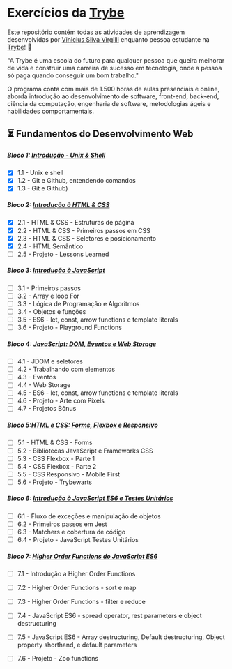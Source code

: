 # Exercícios da [Trybe](https://www.betrybe.com/)

Este repositório contém todas as atividades de aprendizagem desenvolvidas por [Vinicius Silva Virgilli](https://www.linkedin.com/in/vinicius-silva-virgilli/) enquanto pessoa estudante na [Trybe](https://www.betrybe.com/)! :rocket:

"A Trybe é uma escola do futuro para qualquer pessoa que queira melhorar de vida e construir uma carreira de sucesso em tecnologia, onde a pessoa só paga quando conseguir um bom trabalho."

O programa conta com mais de 1.500 horas de aulas presenciais e online, aborda introdução ao desenvolvimento de software, front-end, back-end, ciência da computação, engenharia de software, metodologias ágeis e habilidades comportamentais.

## :hourglass_flowing_sand: Fundamentos do Desenvolvimento Web

##### Bloco 1: [Introdução - Unix & Shell](https://github.com/vinicius-virgilli/trybe-exercicios/tree/main/1%20-%20Fundamentos/1%20-%20Unix%2C%20Shell%20e%20Git)

- [X] 1.1 - Unix e shell
- [X] 1.2 - Git e Github, entendendo comandos
- [X] 1.3 - Git e Github)

##### Bloco 2: [Introdução à HTML & CSS](https://github.com/vinicius-virgilli/trybe-exercicios/tree/main/1%20-%20Fundamentos/2%20-%20Introdu%C3%A7%C3%A3o%20%C3%A0%20HTML%20%26%20CSS)

- [x] 2.1 - HTML & CSS - Estruturas de página
- [x] 2.2 - HTML & CSS - Primeiros passos em CSS
- [X] 2.3 - HTML & CSS - Seletores e posicionamento
- [X] 2.4 - HTML Semântico
- [ ] 2.5 - Projeto - Lessons Learned

##### Bloco 3: [Introdução à JavaScript](https://github.com/vinicius-virgilli/trybe-exercicios/tree/main/1%20-%20Fundamentos/3%20-%20Introdu%C3%A7%C3%A3o%20%C3%A0%20JavaScript)

- [ ] 3.1 - Primeiros passos
- [ ] 3.2 - Array e loop For
- [ ] 3.3 - Lógica de Programação e Algoritmos
- [ ] 3.4 - Objetos e funções
- [ ] 3.5 - ES6 - let, const, arrow functions e template literals
- [ ] 3.6 - Projeto - Playground Functions

##### Bloco 4: [JavaScript: DOM, Eventos e Web Storage](https://github.com/vinicius-virgilli/trybe-exercicios/tree/main/1%20-%20Fundamentos/4%20-%20JavaScript:%20DOM%2C%20Eventos%20e%20Web%20Storage)

- [ ] 4.1 - JDOM e seletores
- [ ] 4.2 - Trabalhando com elementos
- [ ] 4.3 - Eventos
- [ ] 4.4 - Web Storage
- [ ] 4.5 - ES6 - let, const, arrow functions e template literals
- [ ] 4.6 - Projeto - Arte com Pixels
- [ ] 4.7 - Projetos Bônus

##### Bloco 5:[HTML e CSS: Forms, Flexbox e Responsivo](https://github.com/vinicius-virgilli/trybe-exercicios/tree/main/1%20-%20Fundamentos/5%20-%20HTML%20e%20CSS:%20Forms%2C%20Flexbox%20e%20Responsivo)

- [ ] 5.1 - HTML & CSS - Forms
- [ ] 5.2 - Bibliotecas JavaScript e Frameworks CSS
- [ ] 5.3 - CSS Flexbox - Parte 1
- [ ] 5.4 - CSS Flexbox - Parte 2
- [ ] 5.5 - CSS Responsivo - Mobile First
- [ ] 5.6 - Projeto - Trybewarts

##### Bloco 6: [Introdução à JavaScript ES6 e Testes Unitários](https://github.com/vinicius-virgilli/trybe-exercicios/tree/main/1%20-%20Fundamentos/6%20-%20Introdu%C3%A7%C3%A3o%20%C3%A0%20JavaScript%20ES6%20e%20Testes%20Unit%C3%A1rios)

- [ ] 6.1 - Fluxo de exceções e manipulação de objetos
- [ ] 6.2 - Primeiros passos em Jest
- [ ] 6.3 - Matchers e cobertura de código
- [ ] 6.4 - Projeto - JavaScript Testes Unitários

##### Bloco 7: [Higher Order Functions do JavaScript ES6](https://github.com/vinicius-virgilli/trybe-exercicios/tree/main/1%20-%20Fundamentos/7%20-%20Higher%20Order%20Functions%20do%20JavaScript%20ES6)

- [ ] 7.1 - Introdução a Higher Order Functions
- [ ] 7.2 - Higher Order Functions - sort e map
- [ ] 7.3 - Higher Order Functions - filter e reduce
- [ ] 7.4 - JavaScript ES6 - spread operator, rest parameters e object destructuring
- [ ] 7.5 - JavaScript ES6 - Array destructuring, Default destructuring, Object property shorthand, e default parameters
- [ ] 7.6 - Projeto - Zoo functions


